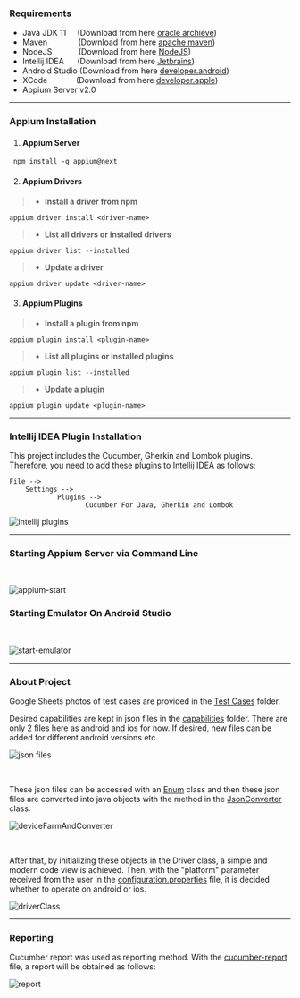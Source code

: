
<h3>Requirements</h3>

- Java JDK 11 &nbsp;&nbsp;&nbsp; (Download from here [oracle archieve](https://www.oracle.com/tr/java/technologies/javase/jdk11-archive-downloads.html))
- Maven &nbsp;&nbsp;&nbsp;&nbsp;&nbsp;&nbsp;&nbsp;&nbsp;&nbsp;&nbsp;&nbsp;&nbsp;&nbsp;(Download from here [apache maven](https://maven.apache.org/download.cgi))
- NodeJS &nbsp;&nbsp;&nbsp;&nbsp;&nbsp;&nbsp;&nbsp;&nbsp;&nbsp;&nbsp; (Download from here [NodeJS](https://nodejs.org/en))
- Intellij IDEA &nbsp;&nbsp;&nbsp;&nbsp;&nbsp;(Download from here [Jetbrains](https://www.jetbrains.com/idea/download/?section=windows))
- Android Studio (Download from here [developer.android](https://developer.android.com/studio))
- XCode &nbsp;&nbsp;&nbsp;&nbsp;&nbsp;&nbsp;&nbsp;&nbsp;&nbsp;&nbsp;&nbsp;&nbsp;(Download from here [developer.apple](https://developer.apple.com/xcode/))
- Appium Server v2.0

***
<h3>Appium Installation</h3>

1. <h4> Appium Server </h4>
```
 npm install -g appium@next
```

2. <h4> Appium Drivers </h4>
> - **Install a driver from npm**
```
appium driver install <driver-name>
```
> - **List all drivers or installed drivers**
```
appium driver list --installed
```
> - **Update a driver**
```
appium driver update <driver-name>
```

3. <h4> Appium Plugins </h4>
> - **Install a plugin from npm**
```
appium plugin install <plugin-name>
```
> - **List all plugins or installed plugins**
```
appium plugin list --installed
```
> - **Update a plugin**
```
appium plugin update <plugin-name>
 ```

***
<h3>Intellij IDEA Plugin Installation</h3>

This project includes the Cucumber, Gherkin and Lombok plugins.  Therefore, you need to add these plugins to Intellij IDEA as follows;
```
File --> 
    Settings --> 
            Plugins -->
                   Cucumber For Java, Gherkin and Lombok
```

![intellij plugins](https://github.com/user-attachments/assets/6c077df6-c397-40bd-9568-142b99b5c979)

***

<h3> Starting Appium Server via Command Line  </h3> <br>

![appium-start](https://github.com/user-attachments/assets/8a88e5ac-fad2-4a90-8b8a-260fb031be97)


<h3> Starting Emulator On Android Studio </h3><br>

![start-emulator](https://github.com/user-attachments/assets/da5a4b70-01bf-494a-8c41-8e11eda7eba5)

***
<h3>About Project</h3>


Google Sheets photos of test cases are provided in the [Test Cases](https://github.com/AliOzkn/FMSSBootcampFinalCase/tree/main/MobileTestAutomation/TestCases) folder.

Desired capabilities are kept in json files in the [capabilities](https://github.com/AliOzkn/FMSSBootcampFinalCase/tree/main/MobileTestAutomation/src/test/java/capabilities) folder. There are only 2 files here as android and ios for now. If desired, new files can be added for different android versions etc.
<br>

![json files](https://github.com/user-attachments/assets/e1a5e21f-7608-4dc9-b5be-7c413c42e6fd)

<br>

These json files can be accessed with an [Enum](https://github.com/AliOzkn/FMSSBootcampFinalCase/blob/main/MobileTestAutomation/src/test/java/devices/DeviceFarm.java) class and then these json files are converted into java objects with the method in the [JsonConverter](https://github.com/AliOzkn/FMSSFinal/blob/master/src/test/java/utilities/JsonConverter.java) class.
<br>

![deviceFarmAndConverter](https://github.com/user-attachments/assets/d0f1312a-b771-4532-882f-7a62aeb3319e)

<br>

After that, by initializing these objects in the Driver class, a simple and modern code view is achieved.
Then, with the "platform" parameter received from the user in the [configuration.properties](https://github.com/AliOzkn/FMSSBootcampFinalCase/blob/main/MobileTestAutomation/src/test/resources/properties/configuration.properties) file, it is decided whether to operate on android or ios.
<br>

![driverClass](https://github.com/user-attachments/assets/17672169-aab4-48ec-95a3-049be5aba3b7)<br>

***
<h3>Reporting</h3>

Cucumber report was used as reporting method. With the [cucumber-report](https://github.com/AliOzkn/FMSSBootcampFinalCase/blob/main/MobileTestAutomation/cucumber-report.html) file, a report will be obtained as follows:<br>

![report](https://github.com/user-attachments/assets/564e0ba4-360f-411b-b937-c97e6a83f3f3)<br>
